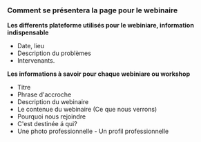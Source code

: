 ### Comment se présentera la page pour le webinaire

__Les differents plateforme utilisés pour le webiniare, information indispensable__

- Date, lieu
- Description du problèmes
- Intervenants.

__Les informations à savoir pour chaque webiniare ou workshop__

- Titre
- Phrase d'accroche
- Description du webinaire
- Le contenue du webinaire (Ce que nous verrons)
- Pourquoi nous rejoindre
- C'est destinée á qui?
- Une photo professionnelle - Un profil professionnelle